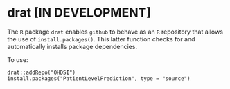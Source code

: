 # drat [IN DEVELOPMENT]
The `R` package `drat` enables `github` to behave as an `R` repository that allows the use of `install.packages()`.
This latter function checks for and automatically installs package dependencies.

To use:
```{r}
drat::addRepo("OHDSI")
install.packages("PatientLevelPrediction", type = "source")
```
